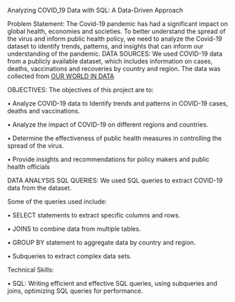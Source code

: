 Analyzing COVID_19 Data with SQL: A Data-Driven Approach

Problem Statement: The Covid-19 pandemic has had a significant impact on global health, economies and societies. To better understand the spread of the virus and inform public health policy, we need to analyze the Covid-19 dataset to identify trends, patterns, and insights that can inform our understanding of the pandemic.
DATA SOURCES: We used COVID-19 data from a publicly available dataset, which includes information on cases, deaths, vaccinations and recoveries by country and region. The data was collected from [OUR WORLD IN DATA](https://docs.owid.io/projects/etl/api/covid/%23downloaddata)

OBJECTIVES: The objectives of this project are to:

•	Analyze COVID-19 data to Identify trends and patterns in COVID-19 cases, deaths and vaccinations.

•	Analyze the impact of COVID-19 on different regions and countries.

•	Determine the effectiveness of public health measures in controlling the spread of the virus.

•	Provide insights and recommendations for policy makers and public health officials

DATA ANALYSIS 
SQL QUERIES: We used SQL queries to extract COVID-19 data from the dataset. 

Some of the queries used include:

•	SELECT statements to extract specific columns and rows.

•	JOINS to combine data from multiple tables. 

•	GROUP BY statement to aggregate data by country and region.

•	Subqueries to extract complex data sets.

Technical Skills: 

•	SQL: Writing efficient and effective SQL queries, using subqueries and joins, optimizing SQL queries for performance.

